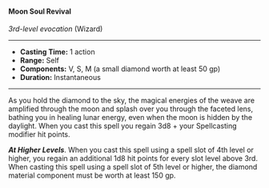 #### Moon Soul Revival
*3rd-level evocation* (Wizard)
___
- **Casting Time:** 1 action
- **Range:** Self
- **Components:** V, S, M (a small diamond worth at least 50 gp)
- **Duration:** Instantaneous
---
As you hold the diamond to the sky, the magical energies of the weave are amplified through the moon and splash over you through the faceted lens, bathing you in healing lunar energy, even when the moon is hidden by the daylight. When you cast this spell you regain 3d8 + your Spellcasting modifier hit points. 

***At Higher Levels***. When you cast this spell using a spell slot of 4th level or higher, you regain an additional 1d8 hit points for every slot level above 3rd. When casting this spell using a spell slot of 5th level or higher, the diamond material component must be worth at least 150 gp.
